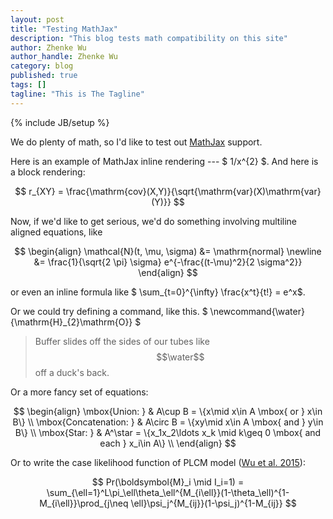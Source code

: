 ```yaml
---
layout: post
title: "Testing MathJax"
description: "This blog tests math compatibility on this site"
author: Zhenke Wu
author_handle: Zhenke Wu
category: blog
published: true
tags: []
tagline: "This is The Tagline"
---
```


{% include JB/setup %}

We do plenty of math, so I'd like to test out [MathJax](https://www.mathjax.org/) support.

Here is an example of MathJax inline rendering --- $ 1/x^{2} $. And here is a block rendering:

$$ r_{XY} = \frac{\mathrm{cov}(X,Y)}{\sqrt{\mathrm{var}(X)\mathrm{var}(Y)}} $$

Now, if we'd like to get serious, we'd do something involving multiline aligned equations, like 

$$
\begin{align}
\mathcal{N}(t, \mu, \sigma) &= \mathrm{normal} \newline
 &= \frac{1}{\sqrt{2 \pi} \sigma} e^{-\frac{(t-\mu)^2}{2 \sigma^2}}
\end{align}
$$

or even an inline formula like $ \sum_{t=0}^{\infty} \frac{x^t}{t!} = e^x$.

Or we could try defining a command, like this. $ \newcommand{\water}{\mathrm{H}_{2}\mathrm{O}} $

> Buffer slides off the sides of our tubes like $$\water$$ off a duck's back.

Or a more fancy set of equations:

$$
\begin{align}
\mbox{Union: } & A\cup B = \{x\mid x\in A \mbox{ or } x\in B\} \\
\mbox{Concatenation: } & A\circ B  = \{xy\mid x\in A \mbox{ and } y\in B\} \\
\mbox{Star: } & A^\star  = \{x_1x_2\ldots x_k \mid  k\geq 0 \mbox{ and each } x_i\in A\} \\
\end{align}
$$

Or to write the case likelihood function of PLCM model ([Wu et al. 2015](/assets/pdfs/papers/wu-2015-plcm.pdf)):

$$
Pr(\boldsymbol{M}_i \mid I_i=1) = \sum_{\ell=1}^L\pi_\ell\theta_\ell^{M_{i\ell}}(1-\theta_\ell)^{1-M_{i\ell}}\prod_{j\neq \ell}\psi_j^{M_{ij}}(1-\psi_j)^{1-M_{ij}}
$$

